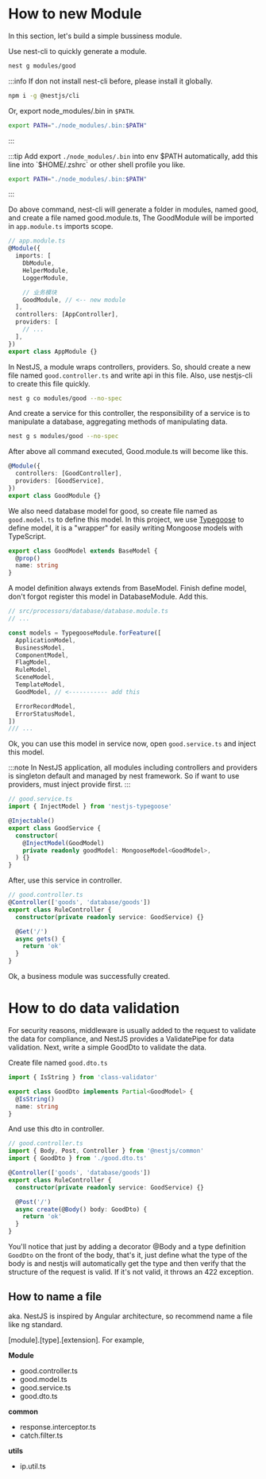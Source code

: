 # How to new Module

In this section, let's build a simple bussiness module.

Use nest-cli to quickly generate a module.

```bash
nest g modules/good
```

:::info
If don not install nest-cli before, please install it globally.

```bash
npm i -g @nestjs/cli
```

Or, export node_modules/.bin in `$PATH`.

```bash
export PATH="./node_modules/.bin:$PATH"
```

:::

:::tip
Add export `./node_modules/.bin` into env $PATH automatically, add this line into `$HOME/.zshrc` or other shell profile you like.

```bash
export PATH="./node_modules/.bin:$PATH"
```

:::

Do above command, nest-cli will generate a folder in modules, named good, and create a file named good.module.ts, The GoodModule will be imported in `app.module.ts` imports scope.

```ts
// app.module.ts
@Module({
  imports: [
    DbModule,
    HelperModule,
    LoggerModule,

    // 业务模块
    GoodModule, // <-- new module
  ],
  controllers: [AppController],
  providers: [
    // ...
  ],
})
export class AppModule {}
```

In NestJS, a module wraps controllers, providers. So, should create a new file named `good.controller.ts` and write api in this file. Also, use nestjs-cli to create this file quickly.

```bash
nest g co modules/good --no-spec
```

And create a service for this controller, the responsibility of a service is to manipulate a database, aggregating methods of manipulating data.

```bash
nest g s modules/good --no-spec
```

After above all command executed, Good.module.ts will become like this.

```ts
@Module({
  controllers: [GoodController],
  providers: [GoodService],
})
export class GoodModule {}
```

We also need database model for good, so create file named as `good.model.ts` to define this model. In this project, we use [Typegoose](https://typegoose.github.io/typegoose/docs/guides/quick-start-guide) to define model, it is a "wrapper" for easily writing Mongoose models with TypeScript.

```ts
export class GoodModel extends BaseModel {
  @prop()
  name: string
}
```

A model definition always extends from BaseModel. Finish define model, don't forgot register this model in DatabaseModule. Add this.

```ts
// src/processors/database/database.module.ts
// ...

const models = TypegooseModule.forFeature([
  ApplicationModel,
  BusinessModel,
  ComponentModel,
  FlagModel,
  RuleModel,
  SceneModel,
  TemplateModel,
  GoodModel, // <----------- add this

  ErrorRecordModel,
  ErrorStatusModel,
])
/// ...
```

Ok, you can use this model in service now, open `good.service.ts` and inject this model.

:::note
In NestJS application, all modules including controllers and providers is singleton default and managed by nest framework. So if want to use providers, must inject provide first.
:::

```ts
// good.service.ts
import { InjectModel } from 'nestjs-typegoose'

@Injectable()
export class GoodService {
  constructor(
    @InjectModel(GoodModel)
    private readonly goodModel: MongooseModel<GoodModel>,
  ) {}
}
```

After, use this service in controller.

```ts
// good.controller.ts
@Controller(['goods', 'database/goods'])
export class RuleController {
  constructor(private readonly service: GoodService) {}

  @Get('/')
  async gets() {
    return 'ok'
  }
}
```

Ok, a business module was successfully created.

# How to do data validation

For security reasons, middleware is usually added to the request to validate the data for compliance, and NestJS provides a ValidatePipe for data validation. Next, write a simple GoodDto to validate the data.

Create file named `good.dto.ts`

```ts
import { IsString } from 'class-validator'

export class GoodDto implements Partial<GoodModel> {
  @IsString()
  name: string
}
```

And use this dto in controller.

```ts
// good.controller.ts
import { Body, Post, Controller } from '@nestjs/common'
import { GoodDto } from './good.dto.ts'

@Controller(['goods', 'database/goods'])
export class RuleController {
  constructor(private readonly service: GoodService) {}

  @Post('/')
  async create(@Body() body: GoodDto) {
    return 'ok'
  }
}
```

You'll notice that just by adding a decorator @Body and a type definition `GoodDto` on the front of the body, that's it, just define what the type of the body is and nestjs will automatically get the type and then verify that the structure of the request is valid. If it's not valid, it throws an 422 exception.

## How to name a file

aka. NestJS is inspired by Angular architecture, so recommend name a file like ng standard.

\[module\].\[type\].\[extension\]. For example,

**Module**

- good.controller.ts
- good.model.ts
- good.service.ts
- good.dto.ts

**common**

- response.interceptor.ts
- catch.filter.ts

**utils**

- ip.util.ts

